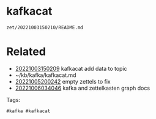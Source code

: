 # kafkacat

` zet/20221003150210/README.md `

# Related

- [20221003150209](/zet/20221003150209/README.md) kafkacat add data to topic
- ~/kb/kafka/kafkacat.md
- [20221005200242](/zet/20221005200242/README.md) empty zettels to fix
- [20221006034046](/zet/20221006034046/README.md) kafka and zettelkasten graph docs

Tags:

    #kafka #kafkacat 
